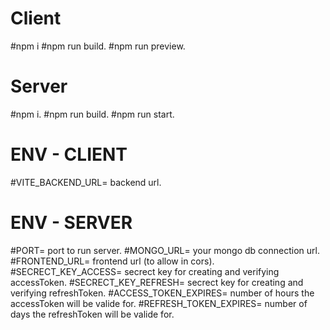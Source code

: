 # Client

 #npm i
 #npm run build.
 #npm run preview.

# Server

 #npm i.
 #npm run build.
 #npm run start.

# ENV - CLIENT
 #VITE_BACKEND_URL= backend url.

# ENV - SERVER
 #PORT= port to run server.
 #MONGO_URL= your mongo db connection url.
 #FRONTEND_URL= frontend url (to allow in cors).
 #SECRECT_KEY_ACCESS= secrect key for creating and verifying accessToken.
 #SECRECT_KEY_REFRESH= secrect key for creating and verifying refreshToken.
 #ACCESS_TOKEN_EXPIRES= number of hours the accessToken will be valide for.
 #REFRESH_TOKEN_EXPIRES= number of days the refreshToken will be valide for.
